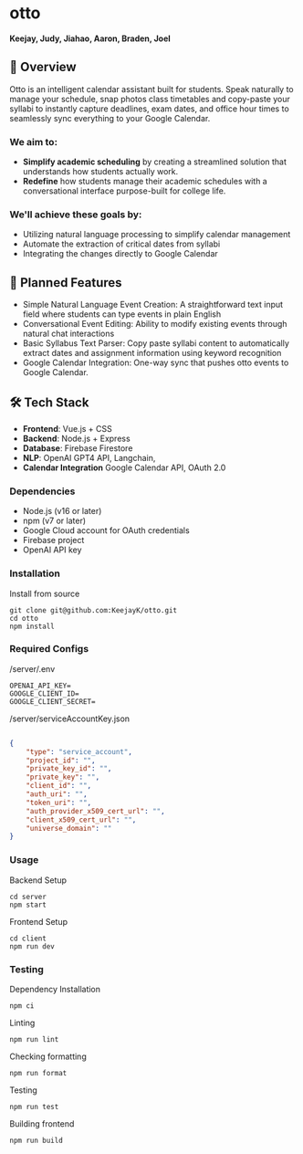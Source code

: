 # otto

**Keejay, Judy, Jiahao, Aaron, Braden, Joel**

## 📘 Overview

Otto is an intelligent calendar assistant built for students. Speak naturally to manage your schedule, snap photos class timetables and copy-paste your syllabi to instantly capture deadlines, exam dates, and office hour times to seamlessly sync everything to your Google Calendar.

### We aim to:

- **Simplify academic scheduling** by creating a streamlined solution that understands how students actually work.
- **Redefine** how students manage their academic schedules with a conversational interface purpose-built for college life.

### We'll achieve these goals by:

- Utilizing natural language processing to simplify calendar management
- Automate the extraction of critical dates from syllabi
- Integrating the changes directly to Google Calendar

## 🎯 Planned Features

- Simple Natural Language Event Creation: A straightforward text input field where students can type events in plain English
- Conversational Event Editing: Ability to modify existing events through natural chat interactions
- Basic Syllabus Text Parser: Copy paste syllabi content to automatically extract dates and assignment information using keyword recognition
- Google Calendar Integration: One-way sync that pushes otto events to Google Calendar.

## 🛠️ Tech Stack

- **Frontend**: Vue.js + CSS
- **Backend**: Node.js + Express
- **Database**: Firebase Firestore
- **NLP**: OpenAI GPT4 API, Langchain,
- **Calendar Integration** Google Calendar API, OAuth 2.0

### Dependencies

- Node.js (v16 or later)
- npm (v7 or later)
- Google Cloud account for OAuth credentials
- Firebase project
- OpenAI API key

### Installation

Install from source

```terminal
git clone git@github.com:KeejayK/otto.git
cd otto
npm install
```

### Required Configs

/server/.env

```.env
OPENAI_API_KEY=
GOOGLE_CLIENT_ID=
GOOGLE_CLIENT_SECRET=
```

/server/serviceAccountKey.json

```serviceAccountKey.json

{
    "type": "service_account",
    "project_id": "",
    "private_key_id": "",
    "private_key": "",
    "client_id": "",
    "auth_uri": "",
    "token_uri": "",
    "auth_provider_x509_cert_url": "",
    "client_x509_cert_url": "",
    "universe_domain": ""
}
```

### Usage

Backend Setup

```terminal
cd server
npm start
```

Frontend Setup

```terminal
cd client
npm run dev
```

### Testing

Dependency Installation

```terminal
npm ci
```

Linting

```terminal
npm run lint
```

Checking formatting

```terminal
npm run format
```

Testing

```terminal
npm run test
```

Building frontend

```terminal
npm run build
```
